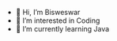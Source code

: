 - 👋 Hi, I’m Bisweswar
- 👀 I’m interested in Coding
- 🌱 I’m currently learning Java
<!---
bisweswarsahoo15/bisweswarsahoo15 is a ✨ special ✨ repository because its `README.md` (this file) appears on your GitHub profile.
You can click the Preview link to take a look at your changes.
--->

